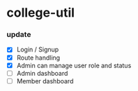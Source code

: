 # college-util

### update
- [x] Login / Signup
- [x] Route handling 
- [x] Admin can manage user role and status 
- [ ] Admin dashboard 
- [ ] Member dashboard
